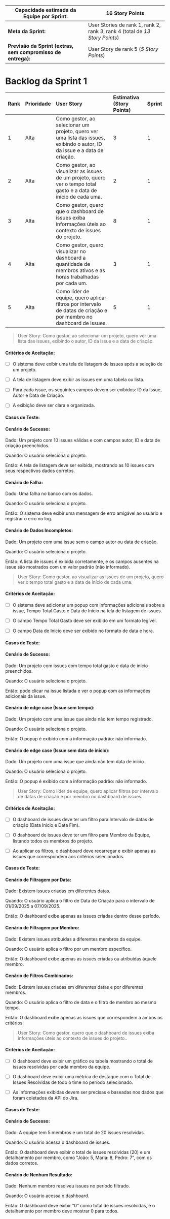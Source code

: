 | **Capacidade estimada da Equipe por Sprint:** | 16 Story Points |
|-----------------------------------------------|-----------------|
| **Meta da Sprint:**                           | User Stories de rank 1, rank 2, rank 3, rank 4 (total de *13 Story Points*) |
| **Previsão da Sprint (extras, sem compromisso de entrega):** | User Story de rank 5 (*5 Story Points*) |

# Backlog da Sprint 1
| Rank | Prioridade | User Story | Estimativa (Story Points) | Sprint |
| :--- | :--- | :--- | :--- | :--- |
| 1 | Alta | Como gestor, ao selecionar um projeto, quero ver uma lista das issues, exibindo o autor, ID da issue e a data de criação. |3 | 1 |
| 2 | Alta | Como gestor, ao visualizar as issues de um projeto, quero ver o tempo total gasto e a data de início de cada uma. |2 | 1 |
| 3 | Alta | Como gestor, quero que o dashboard de issues exiba informações úteis ao contexto de issues do projeto. | 8| 1 |
| 4 | Alta| Como gestor, quero visualizar no dashboard a quantidade de membros ativos e as horas trabalhadas por cada um. |3 | 1 |
| 5 | Alta | Como líder de equipe, quero aplicar filtros por intervalo de datas de criação e por membro no dashboard de issues. | 5| 1 |

> User Story: Como gestor, ao selecionar um projeto, quero ver uma lista das issues, exibindo o autor, ID da issue e a data de criação.

#### Critérios de Aceitação:

* [ ] O sistema deve exibir uma tela de listagem de issues após a seleção de um projeto.

* [ ] A tela de listagem deve exibir as issues em uma tabela ou lista.

* [ ] Para cada issue, os seguintes campos devem ser exibidos: ID da Issue, Autor e Data de Criação.

* [ ] A exibição deve ser clara e organizada.

#### Casos de Teste:

#### Cenário de Sucesso:

Dado: Um projeto com 10 issues válidas e com campos autor, ID e data de criação preenchidos.

Quando: O usuário seleciona o projeto.

Então: A tela de listagem deve ser exibida, mostrando as 10 issues com seus respectivos dados corretos.

#### Cenário de Falha:

Dado: Uma falha no banco com os dados.

Quando: O usuário seleciona o projeto.

Então: O sistema deve exibir uma mensagem de erro amigável ao usuário e registrar o erro no log.

#### Cenário de Dados Incompletos:

Dado: Um projeto com uma issue sem o campo autor ou data de criação.

Quando: O usuário seleciona o projeto.

Então: A lista de issues é exibida corretamente, e os campos ausentes na issue são mostrados com um valor padrão (não informado).

> User Story: Como gestor, ao visualizar as issues de um projeto, quero ver o tempo total gasto e a data de início de cada uma.

#### Critérios de Aceitação:

* [ ] O sistema deve adicionar um popup com informações adicionais sobre a issue, Tempo Total Gasto e Data de Início na tela de listagem de issues.

* [ ] O campo Tempo Total Gasto deve ser exibido em um formato legível.

* [ ] O campo Data de Início deve ser exibido no formato de data e hora.

#### Casos de Teste:

#### Cenário de Sucesso:

Dado: Um projeto com issues com tempo total gasto e data de início preenchidos.

Quando: O usuário seleciona o projeto.

Então: pode clicar na issue listada e ver o popup com as informações adicionais da issue.

#### Cenário de edge case (Issue sem tempo):

Dado: Um projeto com uma issue que ainda não tem tempo registrado.

Quando: O usuário seleciona o projeto.

Então: O popup é exibido com a informação padrão: não informado.

#### Cenário de edge case (Issue sem data de início):

Dado: Um projeto com uma issue que ainda não tem data de início.

Quando: O usuário seleciona o projeto.

Então: O popup é exibido com a informação padrão: não informado.

> User Story: Como líder de equipe, quero aplicar filtros por intervalo de datas de criação e por membro no dashboard de issues.

#### Critérios de Aceitação:

* [ ] O dashboard de issues deve ter um filtro para Intervalo de datas de criação (Data Início e Data Fim).

* [ ] O dashboard de issues deve ter um filtro para Membro da Equipe, listando todos os membros do projeto.

* [ ] Ao aplicar os filtros, o dashboard deve recarregar e exibir apenas as issues que correspondem aos critérios selecionados.

#### Casos de Teste:

#### Cenário de Filtragem por Data:

Dado: Existem issues criadas em diferentes datas.

Quando: O usuário aplica o filtro de Data de Criação para o intervalo de 01/09/2025 a 07/09/2025.

Então: O dashboard exibe apenas as issues criadas dentro desse período.

#### Cenário de Filtragem por Membro:

Dado: Existem issues atribuídas a diferentes membros da equipe.

Quando: O usuário aplica o filtro por um membro específico.

Então: O dashboard exibe apenas as issues criadas ou atribuídas àquele membro.

#### Cenário de Filtros Combinados:

Dado: Existem issues criadas em diferentes datas e por diferentes membros.

Quando: O usuário aplica o filtro de data e o filtro de membro ao mesmo tempo.

Então: O dashboard exibe apenas as issues que correspondem a ambos os critérios.

> User Story: Como gestor, quero que o dashboard de issues exiba informações úteis ao contexto de issues do projeto..

#### Critérios de Aceitação:

* [ ] O dashboard deve exibir um gráfico ou tabela mostrando o total de issues resolvidas por cada membro da equipe.

* [ ] O dashboard deve exibir uma métrica de destaque com o Total de Issues Resolvidas de todo o time no período selecionado.

* [ ] As informações exibidas devem ser precisas e baseadas nos dados que foram coletados da API do Jira.

#### Casos de Teste:

#### Cenário de Sucesso:

Dado: A equipe tem 5 membros e um total de 20 issues resolvidas.

Quando: O usuário acessa o dashboard de issues.

Então: O dashboard deve exibir o total de issues resolvidas (20) e um detalhamento por membro, como "João: 5, Maria: 8, Pedro: 7", com os dados corretos.

#### Cenário de Nenhum Resultado:

Dado: Nenhum membro resolveu issues no período filtrado.

Quando: O usuário acessa o dashboard.

Então: O dashboard deve exibir "0" como total de issues resolvidas, e o detalhamento por membro deve mostrar 0 para todos.
